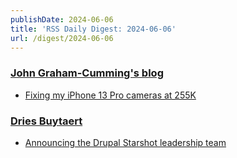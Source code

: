 ```yaml
---
publishDate: 2024-06-06
title: 'RSS Daily Digest: 2024-06-06'
url: /digest/2024-06-06
---
```


### [John Graham-Cumming's blog](http://blog.jgc.org/)

  * [Fixing my iPhone 13 Pro cameras at 255K](http://blog.jgc.org/feeds/5445303529809922034/comments/default)
  
### [Dries Buytaert](https://dri.es/)

  * [Announcing the Drupal Starshot leadership team](https://dri.es/announcing-the-drupal-starshot-leadership-team)
  
